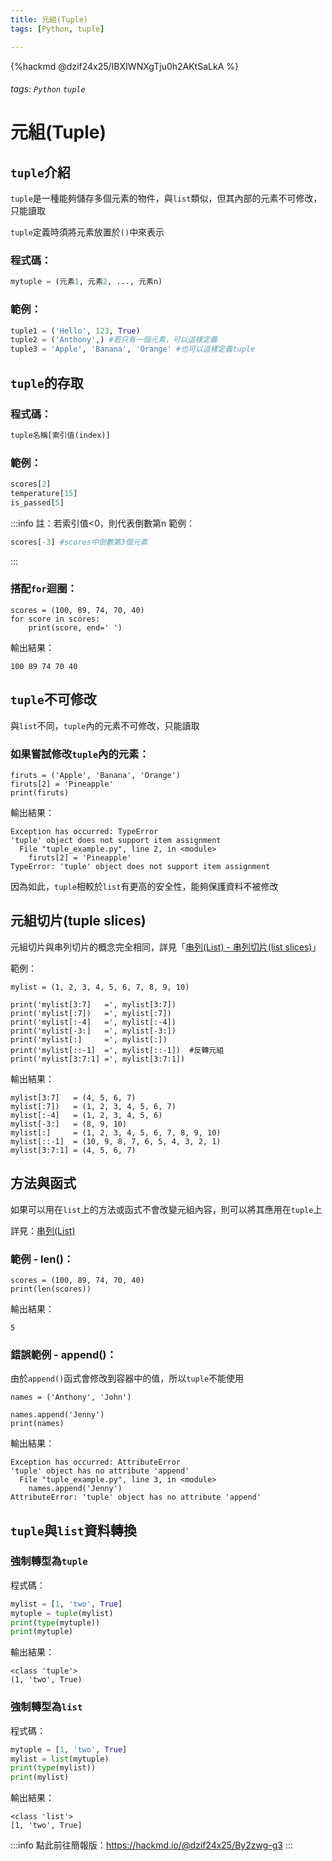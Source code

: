 ```yaml
---
title: 元組(Tuple)
tags: [Python, tuple]

---
```


{%hackmd @dzif24x25/IBXIWNXgTju0h2AKtSaLkA %}

###### tags: `Python` `tuple`

# 元組(Tuple)

## `tuple`介紹

`tuple`是一種能夠儲存多個元素的物件，與`list`類似，但其內部的元素不可修改，只能讀取

`tuple`定義時須將元素放置於`()`中來表示

### 程式碼：

```python
mytuple = (元素1, 元素2, ..., 元素n)
```

### 範例：

```python
tuple1 = ('Hello', 123, True)
tuple2 = ('Anthony',) #若只有一個元素，可以這樣定義
tuple3 = 'Apple', 'Banana', 'Orange' #也可以這樣定義tuple
```

## `tuple`的存取

### 程式碼：
```python
tuple名稱[索引值(index)]
```
### 範例：
```python
scores[2]
temperature[15]
is_passed[5]
```

:::info
註：若索引值<0，則代表倒數第n
範例：
```python
scores[-3] #scores中倒數第3個元素
```
:::

### 搭配`for`迴圈：
```python=
scores = (100, 89, 74, 70, 40)
for score in scores:
    print(score, end=' ')
```

輸出結果：

```
100 89 74 70 40 
```


## `tuple`不可修改

與`list`不同，`tuple`內的元素不可修改，只能讀取

### 如果嘗試修改`tuple`內的元素：

```python=
firuts = ('Apple', 'Banana', 'Orange')
firuts[2] = 'Pineapple'
print(firuts)
```

輸出結果：

```
Exception has occurred: TypeError
'tuple' object does not support item assignment
  File "tuple_example.py", line 2, in <module>
    firuts[2] = 'Pineapple'
TypeError: 'tuple' object does not support item assignment
```

因為如此，`tuple`相較於`list`有更高的安全性，能夠保護資料不被修改

## 元組切片(tuple slices)

元組切片與串列切片的概念完全相同，詳見「[串列(List) - 串列切片(list slices)](https://hackmd.io/@dzif24x25/HyXDThp0i#%E4%B8%B2%E5%88%97%E5%88%87%E7%89%87list-slices)」

範例：
```python=
mylist = (1, 2, 3, 4, 5, 6, 7, 8, 9, 10)

print('mylist[3:7]   =', mylist[3:7])
print('mylist[:7])   =', mylist[:7])
print('mylist[:-4]   =', mylist[:-4])
print('mylist[-3:]   =', mylist[-3:])
print('mylist[:]     =', mylist[:])
print('mylist[::-1]  =', mylist[::-1])  #反轉元組
print('mylist[3:7:1] =', mylist[3:7:1])
```

輸出結果：
```
mylist[3:7]   = (4, 5, 6, 7)
mylist[:7])   = (1, 2, 3, 4, 5, 6, 7)
mylist[:-4]   = (1, 2, 3, 4, 5, 6)
mylist[-3:]   = (8, 9, 10)
mylist[:]     = (1, 2, 3, 4, 5, 6, 7, 8, 9, 10)
mylist[::-1]  = (10, 9, 8, 7, 6, 5, 4, 3, 2, 1)
mylist[3:7:1] = (4, 5, 6, 7)
```

## 方法與函式

如果可以用在`list`上的方法或函式不會改變元組內容，則可以將其應用在`tuple`上

詳見：[串列(List)](https://hackmd.io/@dzif24x25/HyXDThp0i)

### 範例 - len()：
```python=
scores = (100, 89, 74, 70, 40)
print(len(scores))
```

輸出結果：
```
5
```

### 錯誤範例 - append()：

由於`append()`函式會修改到容器中的值，所以`tuple`不能使用

```python=
names = ('Anthony', 'John')

names.append('Jenny')
print(names)
```

輸出結果：
```
Exception has occurred: AttributeError
'tuple' object has no attribute 'append'
  File "tuple_example.py", line 3, in <module>
    names.append('Jenny')
AttributeError: 'tuple' object has no attribute 'append'
```

## `tuple`與`list`資料轉換

### 強制轉型為`tuple`

程式碼：
```python
mylist = [1, 'two', True]
mytuple = tuple(mylist)
print(type(mytuple))
print(mytuple)
```

輸出結果：
```
<class 'tuple'>
(1, 'two', True)
```

### 強制轉型為`list`

程式碼：
```python
mytuple = [1, 'two', True]
mylist = list(mytuple)
print(type(mylist))
print(mylist)
```

輸出結果：
```
<class 'list'>
[1, 'two', True]
```

:::info
點此前往簡報版：https://hackmd.io/@dzif24x25/By2zwg-g3
:::
